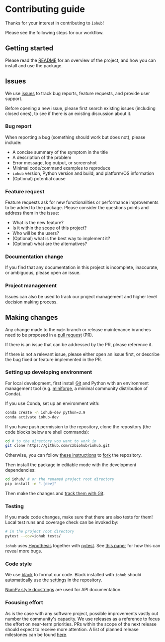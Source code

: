 # Contributing guide

Thanks for your interest in contributing to `iohub`!

Please see the following steps for our workflow.

## Getting started

Please read the [README](./README.md) for an overview of the project,
and how you can install and use the package.

## Issues

We use [issues](https://github.com/czbiohub/iohub/issues) to track
bug reports, feature requests, and provide user support.

Before opening a new issue, please first search existing issues (including closed ones),
to see if there is an existing discussion about it.

### Bug report

When reporting a bug (something should work but does not), please include:

- A concise summary of the symptom in the title
- A description of the problem
- Error message, log output, or screenshot
- Minimal code/command examples to reproduce
- `iohub` version, Python version and build, and platform/OS information
- (Optional) potential cause

### Feature request

Feature requests ask for new functionalities or performance improvements to be added to the package.
Please consider the questions points and address them in the issue:

- What is the new feature?
- Is it within the scope of this project?
- Who will be the users?
- (Optional) what is the best way to implement it?
- (Optional) what are the alternatives?

### Documentation change

If you find that any documentation in this project is incomplete, inaccurate, or ambiguous,
please open an issue.

### Project management

Issues can also be used to track our project management and higher level decision making process.

## Making changes

Any change made to the `main` branch or release maintenance branches
need to be proposed in a [pull request](https://github.com/czbiohub/iohub/pulls) (PR).

If there is an issue that can be addressed by the PR, please reference it.

If there is not a relevant issue, please either open an issue first,
or describe the bug fixed or feature implemented in the PR.

### Setting up developing environment

For local development, first install [Git](https://git-scm.com/)
and Python with an environment management tool
(e.g. [miniforge](https://github.com/conda-forge/miniforge), a minimal community distribution of Conda).

If you use Conda, set up an environment with:

```sh
conda create -n iohub-dev python=3.9
conda activate iohub-dev
```

If you have push permission to the repository,
clone the repository (the code blocks below are shell commands):

```sh
cd # to the directory you want to work in
git clone https://github.com/czbiohub/iohub.git
```

Otherwise, you can follow [these instructions](https://docs.github.com/en/get-started/quickstart/fork-a-repo)
to [fork](https://github.com/czbiohub/iohub/fork) the repository.

Then install the package in editable mode with the development dependencies:

```sh
cd iohub/ # or the renamed project root directory
pip install -e ".[dev]"
```

Then make the changes and [track them with Git](https://docs.github.com/en/get-started/using-git/about-git#example-contribute-to-an-existing-repository).

### Testing

If you made code changes, make sure that there are also tests for them!
Local test runs and coverage check can be invoked by:

```sh
# in the project root directory
pytest --cov=iohub tests/
```

`iohub` uses [Hypothesis](https://hypothesis.readthedocs.io/en/latest/index.html)
together with [pytest](https://docs.pytest.org/).
See [this paper](https://conference.scipy.org/proceedings/scipy2020/zac_hatfield-dodds.html)
for how this can reveal more bugs.

### Code style

We use [black](https://black.readthedocs.io/en/stable/) to format our code.
Black installed with `iohub` should automatically use the [settings](./pyproject.toml) in the repository.

[NumPy style docstrings](https://numpydoc.readthedocs.io/en/latest/format.html) are used for API documentation.

### Focusing effort

As is the case with any software project, possible improvements vastly out number the community's capacity.
We use releases as a reference to focus the effort on near-term priorities.
PRs within the scope of the next release should expect to receive more attention.
A list of planned release milestones can be found [here](https://github.com/czbiohub/iohub/milestones).
